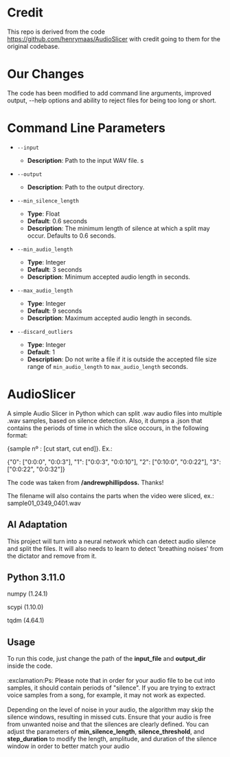 # Credit
This repo is derived from the code https://github.com/henrymaas/AudioSlicer with credit going to them for the original codebase.

# Our Changes
The code has been modified to add command line arguments, improved output, --help options and ability to reject files for being too long or short.  

# Command Line Parameters

- `--input`
  - **Description**: Path to the input WAV file.
s
- `--output`
  - **Description**: Path to the output directory.

- `--min_silence_length`
  - **Type**: Float
  - **Default**: 0.6 seconds
  - **Description**: The minimum length of silence at which a split may occur. Defaults to 0.6 seconds.

- `--min_audio_length`
  - **Type**: Integer
  - **Default**: 3 seconds
  - **Description**: Minimum accepted audio length in seconds.

- `--max_audio_length`
  - **Type**: Integer
  - **Default**: 9 seconds
  - **Description**: Maximum accepted audio length in seconds.

- `--discard_outliers`
  - **Type**: Integer
  - **Default**: 1
  - **Description**: Do not write a file if it is outside the accepted file size range of `min_audio_length` to `max_audio_length` seconds.

# AudioSlicer

A simple Audio Slicer in Python which can split .wav audio files into multiple .wav samples, based on silence detection. Also, it dumps a .json that contains the periods of time in which the slice occours, in the following format: 

{sample nº : [cut start, cut end]}. Ex.:

{"0": ["0:0:0", "0:0:3"], "1": ["0:0:3", "0:0:10"], "2": ["0:10:0", "0:0:22"], "3": ["0:0:22", "0:0:32"]}

The code was taken from <b>/andrewphillipdoss.</b> Thanks!

The filename will also contains the parts when the video were sliced, ex.: sample01_0349_0401.wav


<h2> AI Adaptation </h2>
This project will turn into a neural network which can detect audio silence and split the files.
It will also needs to learn to detect 'breathing noises' from the dictator and remove from it.



<h2> Python 3.11.0 </h2>

numpy (1.24.1)

scypi (1.10.0)

tqdm (4.64.1)


<h2> Usage </h2>
To run this code, just change the path of the <b>input_file</b> and <b>output_dir</b> inside the code.
<br/><br/>
:exclamation:Ps: Please note that in order for your audio file to be cut into samples, it should contain periods of "silence". If you are trying to extract voice samples from a song, for example, it may not work as expected.
<br /><br />
Depending on the level of noise in your audio, the algorithm may skip the silence windows, resulting in missed cuts. Ensure that your audio is free from unwanted noise and that the silences are clearly defined. You can adjust the parameters of <b>min_silence_length</b>, <b>silence_threshold</b>, and <b>step_duration</b> to modify the length, amplitude, and duration of the silence window in order to better match your audio
